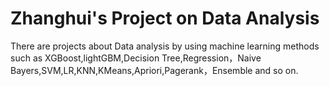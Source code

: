 # Zhanghui's Project on Data Analysis
There are projects about Data analysis by using machine learning methods such as XGBoost,lightGBM,Decision Tree,Regression，Naive Bayers,SVM,LR,KNN,KMeans,Apriori,Pagerank，Ensemble and so on.

